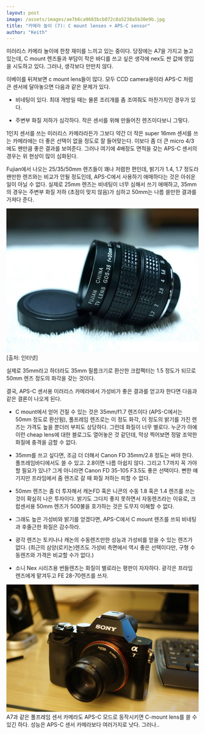 ```yaml
---
layout: post
image: /assets/images/ae7b6ca9683bcb072c8a5238a5b30e9b.jpg
title: "카메라 놀이 (7): C mount lenses + APS-C sensor"
author: "Keith"
---
```



미러리스 카메라 놀이에 한창 재미를 느끼고 있는 중이다. 당장에는 A7을 가지고 놀고 있는데, C mount 렌즈들과 부담이 작은 바디를 쓰고 싶은 생각에 nex도 싼 값에 영입을 시도하고 있다. 그러나, 생각보다 만만치 않다. 




이베이를 뒤져보면 c mount lens들이 많다. 모두 CCD camera용이라 APS-C 처럼 큰 센서에 달아놓으면 다음과 같은 문제가 있다.




- 비네팅이 있다. 최대 개방일 때는 물론 조리개를 좀 조여줘도 마찬가지인 경우가 있다.

- 주변부 화질 저하가 심각하다. 작은 센서를 위해 만들어진 렌즈이다보니 그렇다.




1인치 센서를 쓰는 미러리스 카메라라든가 그보다 약간 더 작은 super 16mm 센서를 쓰는 카메라에는 더 좋은 선택이 없을 정도로 잘 들어맞는다. 이보다 좀 더 큰 micro 4/3에도 왠만큼 좋은 결과를 보여준다. 그러나 여기에 4배정도 면적을 갖는 APS-C 센서의 경우는 위 현상이 많이 심화된다.




Fujian에서 나오는 25/35/50mm 렌즈들이 꽤나 저렴한 편인데, 밝기가 1.4, 1.7 정도라 왠만한 렌즈와는 비교가 안될 정도인데, APS-C에서 사용하기 애매하다는 것은 아쉬운 일이 아닐 수 없다. 실제로 25mm 렌즈는 비네팅이 너무 심해서 쓰기 애매하고, 35mm의 경우는 주변부 화질 저하 (초점이 맞지 않음)가 심하고 50mm는 나름 쓸만한 결과를 가져다 준다.






![image](/assets/images/ae7b6ca9683bcb072c8a5238a5b30e9b.jpg)[출처: 인터넷]







실제로 35mm라고 하더라도 35mm 필름크기로 환산한 크랍펙터는 1.5 정도가 되므로 50mm 렌즈 정도의 화각을 갖는 것이다.




결국, APS-C 센서용 미러리스 카메라에서 가성비가 좋은 결과를 얻고자 한다면 다음과 같은 결론이 나오게 된다.




- C mount에서 얻어 건질 수 있는 것은 35mm/f1.7 렌즈이다 (APS-C에서는 50mm 정도로 환산됨), 풀프레임 렌즈로는 이 정도 화각, 이 정도의 밝기를 가진 렌즈는 가격도 높을 뿐더러 부피도 상당하다. 그런데 화질이 너무 별로다. 누군가 아예 이런 cheap lens에 대한 블로그도 열어놓은 것 같던데, 막상 찍어보면 정말 조악한 화질에 충격을 금할 수 없다. 

- 35mm를 쓰고 싶다면, 조금 더 더해서 Canon FD 35mm/2.8 정도는 써야 한다. 풀프레임바디에서도 쓸 수 있고. 2.8이면 나름 아쉽지 않다. 그리고 1.7까지 꼭 가야할 필요가 있나? 그게 아니라면 Canon FD 35-105 F3.5도 좋은 선택이다. 뻔한 얘기지만 프라임에서 줌 렌즈로 갈 때 화질 저하는 피할 수 없다.

- 50mm 렌즈는 좀 더 투자해서 캐논FD 혹은 니콘의 수동 1.8 혹은 1.4 렌즈를 쓰는 것이 확실히 나은 투자이다. 밝기도 그다지 좋지 못하면서 자동렌즈라는 이유로, 크랍센서용 50mm 렌즈가 500불을 호가하는 것은 도무지 이해할 수 없다.

- 그래도 높은 가성비와 밝기를 얻겠다면, APS-C에서 C mount 렌즈를 쓰되 비네팅과 후줄근한 화질은 감수하라.

- 광각 렌즈는 토키나나 캐논의 수동렌즈만한 성능과 가성비를 얻을 수 있는 렌즈가 없다. (최근의 삼양(로키논)렌즈도 가성비 측면에서 역시 좋은 선택이다만, 구형 수동렌즈와 가격은 비교할 수가 없다.)

- 소니 Nex 시리즈용 번들렌즈는 화질이 별로라는 평판이 자자하다. 광각은 프라임 렌즈에게 맡겨두고 FE 28-70렌즈를 쓰자. 

![image](/assets/images/a93a887f7e7a3b6dc64b30ae4dafe039.jpg)A7과 같은 풀프레임 센서 카메라도 APS-C 모드로 동작시키면 C-mount lens를 쓸 수 있긴 하다. 성능은 APS-C 센서 카메라보다 여러가지로 낫다. 그러나..









